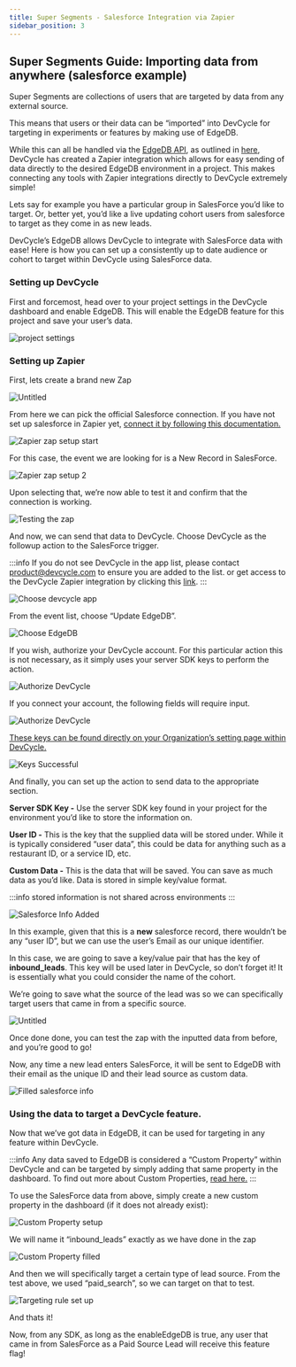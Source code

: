 ```yaml
---
title: Super Segments - Salesforce Integration via Zapier
sidebar_position: 3
---
```


## Super Segments Guide: Importing data from anywhere (salesforce example)

Super Segments are collections of users that are targeted by data from any external source. 

This means that users or their data can be “imported” into DevCycle for targeting in experiments or features by making use of EdgeDB. 

While this can all be handled via the [EdgeDB API](/bucketing-api/#tag/EdgeDB), as outlined in [here](/extras/edgedb), DevCycle has created a Zapier integration which allows for easy sending of data directly to the desired EdgeDB environment in a project. This makes connecting any tools with Zapier integrations directly to DevCycle extremely simple!

Lets say for example you have a particular group in SalesForce you’d like to target. Or, better yet, you’d like a live updating cohort users from salesforce to target as they come in as new leads.

DevCycle’s EdgeDB allows DevCycle to integrate with SalesForce data with ease! Here is how you can set up a consistently up to date audience or cohort to target within DevCycle using SalesForce data.

### Setting up DevCycle

First and forcemost, head over to your project settings in the DevCycle dashboard and enable EdgeDB. This will enable the EdgeDB feature for this project and save your user’s data. 

![project settings](/sept_6_2022_zapier_guide_0.png)

### Setting up Zapier

First, lets create a brand new Zap

![Untitled](/sept_6_2022_zapier_guide_1.png)

From here we can pick the official Salesforce connection. If you have not set up salesforce in Zapier yet, [connect it by following this documentation.](https://zapier.com/help/doc/how-get-started-salesforce-zapier)

![Zapier zap setup start](/sept_6_2022_zapier_guide_2.png)

For this case, the event we are looking for is a New Record in SalesForce.

![Zapier zap setup 2](/sept_6_2022_zapier_guide_3.png)

Upon selecting that, we’re now able to test it and confirm that the connection is working.

![Testing the zap](/sept_6_2022_zapier_guide_4.png)

And now, we can send that data to DevCycle. Choose DevCycle as the followup action to the SalesForce trigger. 

:::info 
If you do not see DevCycle in the app list, please contact product@devcycle.com to ensure you are added to the list. or get access to the DevCycle Zapier integration by clicking this [link](https://zapier.com/developer/public-invite/155201/2a42e1bf3abaca344a431113f3390355/).
:::

![Choose devcycle app](/sept_6_2022_zapier_guide_5.png)

From the event list, choose “Update EdgeDB”.

![Choose EdgeDB](/sept_6_2022_zapier_guide_6.png)

If you wish, authorize your DevCycle account. For this particular action this is not necessary, as it simply uses your server SDK keys to perform the action. 

![Authorize DevCycle](/sept_6_2022_zapier_guide_7.png)

If you connect your account, the following fields will require input.

![Authorize DevCycle](/sept_6_2022_zapier_guide_8.png)

[These keys can be found directly on your Organization’s setting page within DevCycle.](/essentials/keys)

![Keys Successful](/sept_6_2022_zapier_guide_9.png)

And finally, you can set up the action to send data to the appropriate section. 

**Server SDK Key -** Use the server SDK key found in your project for the environment you’d like to store the information on. 

**User ID -** This is the key that the supplied data will be stored under. While it is typically considered “user data”, this could be data for anything such as a restaurant ID, or a service ID, etc. 

**Custom Data -** This is the data that will be saved. You can save as much data as you’d like. Data is stored in simple key/value format.

:::info 
stored information is not shared across environments 
:::

![Salesforce Info Added](/sept_6_2022_zapier_guide_10.png)

In this example, given that this is a **new** salesforce record, there wouldn’t be any “user ID”, but we can use the user’s Email as our unique identifier.

In this case, we are going to save a key/value pair that has the key of **inbound_leads**. This key will be used later in DevCycle, so don’t forget it! It is essentially what you could consider the name of the cohort.

We’re going to save what the source of the lead was so we can specifically target users that came in from a specific source.

![Untitled](/sept_6_2022_zapier_guide_11.png)

Once done done, you can test the zap with the inputted data from before, and you’re good to go!

Now, any time a new lead enters SalesForce, it will be sent to EdgeDB with their email as the unique ID and their lead source as custom data.

![Filled salesforce info](/sept_6_2022_zapier_guide_12.png)

### Using the data to target a DevCycle feature.

Now that we’ve got data in EdgeDB, it can be used for targeting in any feature within DevCycle.

:::info 
Any data saved to EdgeDB is considered a “Custom Property” within DevCycle and can be targeted by simply adding that same property in the dashboard. To find out more about Custom Properties, [read here.](/extras/custom-properties) 
:::

To use the SalesForce data from above, simply create a new custom property in the dashboard (if it does not already exist):

![Custom Property setup](/sept_6_2022_zapier_guide_13.png)

We will name it “inbound_leads” exactly as we have done in the zap

![Custom Property filled](/sept_6_2022_zapier_guide_14.png)

And then we will specifically target a certain type of lead source. From the test above, we used “paid_search”, so we can target on that to test.

![Targeting rule set up](/sept_6_2022_zapier_guide_15.png)

And thats it!

Now, from any SDK, as long as the enableEdgeDB is true, any user that came in from SalesForce as a Paid Source Lead will receive this feature flag!

